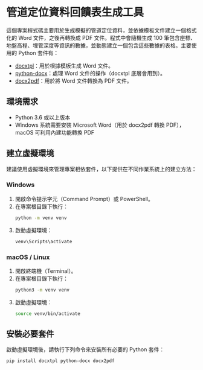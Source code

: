 # 管道定位資料回饋表生成工具

這個專案程式碼主要用於生成模擬的管道定位資料，並依據模板文件建立一個格式化的 Word 文件，之後再轉換成 PDF 文件。程式中會隨機生成 100 筆包含座標、地盤高程、埋管深度等資訊的數據，並動態建立一個包含這些數據的表格。主要使用的 Python 套件有：

- [docxtpl](https://pypi.org/project/docxtpl/)：用於根據模板生成 Word 文件。
- [python-docx](https://pypi.org/project/python-docx/)：處理 Word 文件的操作（docxtpl 底層會用到）。
- [docx2pdf](https://pypi.org/project/docx2pdf/)：用於將 Word 文件轉換為 PDF 文件。

## 環境需求

- Python 3.6 或以上版本
- Windows 系統需要安裝 Microsoft Word（用於 docx2pdf 轉換 PDF），macOS 可利用內建功能轉換 PDF

## 建立虛擬環境

建議使用虛擬環境來管理專案相依套件，以下提供在不同作業系統上的建立方法：

### Windows

1. 開啟命令提示字元（Command Prompt）或 PowerShell。
2. 在專案根目錄下執行：
    ```bash
    python -m venv venv
    ```
3. 啟動虛擬環境：
    ```bash
    venv\Scripts\activate
    ```

### macOS / Linux

1. 開啟終端機（Terminal）。
2. 在專案根目錄下執行：
    ```bash
    python3 -m venv venv
    ```
3. 啟動虛擬環境：
    ```bash
    source venv/bin/activate
    ```

## 安裝必要套件

啟動虛擬環境後，請執行下列命令來安裝所有必要的 Python 套件：

```bash
pip install docxtpl python-docx docx2pdf
